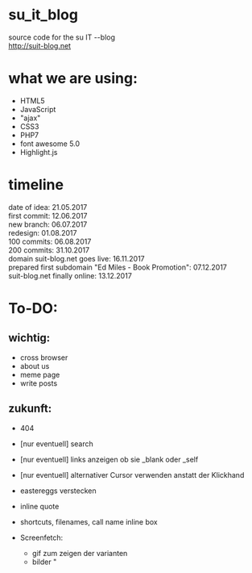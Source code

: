 # su_it_blog
source code for the su IT --blog
<br>
http://suit-blog.net

# what we are using:
- HTML5
- JavaScript
- "ajax"
- CSS3
- PHP7
- font awesome 5.0
- Highlight.js

# timeline

date of idea: 21.05.2017
<br>
first commit: 12.06.2017
<br>
new branch: 06.07.2017
<br>
redesign: 01.08.2017
<br>
100 commits: 06.08.2017
<br>
200 commits: 31.10.2017
<br>
domain suit-blog.net goes live: 16.11.2017
<br>
prepared first subdomain "Ed Miles - Book Promotion": 07.12.2017
<br>
suit-blog.net finally online: 13.12.2017

# To-DO:
## wichtig:

- cross browser
- about us
- meme page
- write posts

## zukunft:

- 404
- [nur eventuell] search
- [nur eventuell] links anzeigen ob sie _blank oder _self
- [nur eventuell] alternativer Cursor verwenden anstatt der Klickhand
- eastereggs verstecken
- inline quote
- shortcuts, filenames, call name inline box

- Screenfetch:
	- gif zum zeigen der varianten
	- bilder "
